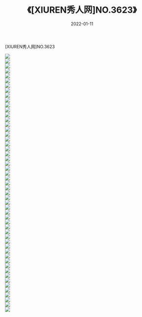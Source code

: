 ﻿---
layout: post
title:  《[XIUREN秀人网]NO.3623》
date:   2022-01-11
img: http://pic.660000.xyz/1:/秀人网/秀人网第04部分/[XIUREN秀人网]NO.3623/000.jpg
categories: [美女, 清纯, 唯美]
---

[XIUREN秀人网]NO.3623

 ![](http://pic.660000.xyz/1:/秀人网/秀人网第04部分/[XIUREN秀人网]NO.3623/001.jpg) <br>![](http://pic.660000.xyz/1:/秀人网/秀人网第04部分/[XIUREN秀人网]NO.3623/002.jpg) <br>![](http://pic.660000.xyz/1:/秀人网/秀人网第04部分/[XIUREN秀人网]NO.3623/003.jpg) <br>![](http://pic.660000.xyz/1:/秀人网/秀人网第04部分/[XIUREN秀人网]NO.3623/004.jpg) <br>![](http://pic.660000.xyz/1:/秀人网/秀人网第04部分/[XIUREN秀人网]NO.3623/005.jpg) <br>![](http://pic.660000.xyz/1:/秀人网/秀人网第04部分/[XIUREN秀人网]NO.3623/006.jpg) <br>![](http://pic.660000.xyz/1:/秀人网/秀人网第04部分/[XIUREN秀人网]NO.3623/007.jpg) <br>![](http://pic.660000.xyz/1:/秀人网/秀人网第04部分/[XIUREN秀人网]NO.3623/008.jpg) <br>![](http://pic.660000.xyz/1:/秀人网/秀人网第04部分/[XIUREN秀人网]NO.3623/009.jpg) <br>![](http://pic.660000.xyz/1:/秀人网/秀人网第04部分/[XIUREN秀人网]NO.3623/010.jpg) <br>![](http://pic.660000.xyz/1:/秀人网/秀人网第04部分/[XIUREN秀人网]NO.3623/011.jpg) <br>![](http://pic.660000.xyz/1:/秀人网/秀人网第04部分/[XIUREN秀人网]NO.3623/012.jpg) <br>![](http://pic.660000.xyz/1:/秀人网/秀人网第04部分/[XIUREN秀人网]NO.3623/013.jpg) <br>![](http://pic.660000.xyz/1:/秀人网/秀人网第04部分/[XIUREN秀人网]NO.3623/014.jpg) <br>![](http://pic.660000.xyz/1:/秀人网/秀人网第04部分/[XIUREN秀人网]NO.3623/015.jpg) <br>![](http://pic.660000.xyz/1:/秀人网/秀人网第04部分/[XIUREN秀人网]NO.3623/016.jpg) <br>![](http://pic.660000.xyz/1:/秀人网/秀人网第04部分/[XIUREN秀人网]NO.3623/017.jpg) <br>![](http://pic.660000.xyz/1:/秀人网/秀人网第04部分/[XIUREN秀人网]NO.3623/018.jpg) <br>![](http://pic.660000.xyz/1:/秀人网/秀人网第04部分/[XIUREN秀人网]NO.3623/019.jpg) <br>![](http://pic.660000.xyz/1:/秀人网/秀人网第04部分/[XIUREN秀人网]NO.3623/020.jpg) <br>![](http://pic.660000.xyz/1:/秀人网/秀人网第04部分/[XIUREN秀人网]NO.3623/021.jpg) <br>![](http://pic.660000.xyz/1:/秀人网/秀人网第04部分/[XIUREN秀人网]NO.3623/022.jpg) <br>![](http://pic.660000.xyz/1:/秀人网/秀人网第04部分/[XIUREN秀人网]NO.3623/023.jpg) <br>![](http://pic.660000.xyz/1:/秀人网/秀人网第04部分/[XIUREN秀人网]NO.3623/024.jpg) <br>![](http://pic.660000.xyz/1:/秀人网/秀人网第04部分/[XIUREN秀人网]NO.3623/025.jpg) <br>![](http://pic.660000.xyz/1:/秀人网/秀人网第04部分/[XIUREN秀人网]NO.3623/026.jpg) <br>![](http://pic.660000.xyz/1:/秀人网/秀人网第04部分/[XIUREN秀人网]NO.3623/027.jpg) <br>![](http://pic.660000.xyz/1:/秀人网/秀人网第04部分/[XIUREN秀人网]NO.3623/028.jpg) <br>![](http://pic.660000.xyz/1:/秀人网/秀人网第04部分/[XIUREN秀人网]NO.3623/029.jpg) <br>![](http://pic.660000.xyz/1:/秀人网/秀人网第04部分/[XIUREN秀人网]NO.3623/030.jpg) <br>![](http://pic.660000.xyz/1:/秀人网/秀人网第04部分/[XIUREN秀人网]NO.3623/031.jpg) <br>![](http://pic.660000.xyz/1:/秀人网/秀人网第04部分/[XIUREN秀人网]NO.3623/032.jpg) <br>![](http://pic.660000.xyz/1:/秀人网/秀人网第04部分/[XIUREN秀人网]NO.3623/033.jpg) <br>![](http://pic.660000.xyz/1:/秀人网/秀人网第04部分/[XIUREN秀人网]NO.3623/034.jpg) <br>![](http://pic.660000.xyz/1:/秀人网/秀人网第04部分/[XIUREN秀人网]NO.3623/035.jpg) <br>![](http://pic.660000.xyz/1:/秀人网/秀人网第04部分/[XIUREN秀人网]NO.3623/036.jpg) <br>![](http://pic.660000.xyz/1:/秀人网/秀人网第04部分/[XIUREN秀人网]NO.3623/037.jpg) <br>![](http://pic.660000.xyz/1:/秀人网/秀人网第04部分/[XIUREN秀人网]NO.3623/038.jpg) <br>![](http://pic.660000.xyz/1:/秀人网/秀人网第04部分/[XIUREN秀人网]NO.3623/039.jpg) <br>![](http://pic.660000.xyz/1:/秀人网/秀人网第04部分/[XIUREN秀人网]NO.3623/040.jpg) <br>![](http://pic.660000.xyz/1:/秀人网/秀人网第04部分/[XIUREN秀人网]NO.3623/041.jpg) <br>![](http://pic.660000.xyz/1:/秀人网/秀人网第04部分/[XIUREN秀人网]NO.3623/042.jpg) <br>![](http://pic.660000.xyz/1:/秀人网/秀人网第04部分/[XIUREN秀人网]NO.3623/043.jpg) <br>![](http://pic.660000.xyz/1:/秀人网/秀人网第04部分/[XIUREN秀人网]NO.3623/044.jpg) <br>![](http://pic.660000.xyz/1:/秀人网/秀人网第04部分/[XIUREN秀人网]NO.3623/045.jpg) <br>![](http://pic.660000.xyz/1:/秀人网/秀人网第04部分/[XIUREN秀人网]NO.3623/046.jpg) <br>![](http://pic.660000.xyz/1:/秀人网/秀人网第04部分/[XIUREN秀人网]NO.3623/047.jpg) <br>![](http://pic.660000.xyz/1:/秀人网/秀人网第04部分/[XIUREN秀人网]NO.3623/048.jpg) <br>![](http://pic.660000.xyz/1:/秀人网/秀人网第04部分/[XIUREN秀人网]NO.3623/049.jpg) <br>![](http://pic.660000.xyz/1:/秀人网/秀人网第04部分/[XIUREN秀人网]NO.3623/050.jpg) <br>![](http://pic.660000.xyz/1:/秀人网/秀人网第04部分/[XIUREN秀人网]NO.3623/051.jpg) <br>![](http://pic.660000.xyz/1:/秀人网/秀人网第04部分/[XIUREN秀人网]NO.3623/052.jpg) <br>![](http://pic.660000.xyz/1:/秀人网/秀人网第04部分/[XIUREN秀人网]NO.3623/053.jpg) <br>